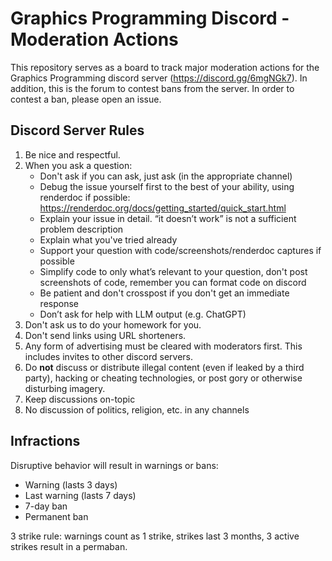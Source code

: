 # Graphics Programming Discord - Moderation Actions

This repository serves as a board to track major moderation actions for the Graphics Programming discord server (https://discord.gg/6mgNGk7).  In addition, this is the forum to contest bans from the server.  In order to contest a ban, please open an issue.

## Discord Server Rules

1. Be nice and respectful.
2. When you ask a question:
   - Don't ask if you can ask, just ask (in the appropriate channel)
   - Debug the issue yourself first to the best of your ability, using renderdoc if possible: https://renderdoc.org/docs/getting_started/quick_start.html
   - Explain your issue in detail. “it doesn’t work” is not a sufficient problem description
   - Explain what you've tried already
   - Support your question with code/screenshots/renderdoc captures if possible
   - Simplify code to only what’s relevant to your question, don't post screenshots of code, remember you can format code on discord
   - Be patient and don't crosspost if you don't get an immediate response
   - Don’t ask for help with LLM output (e.g. ChatGPT)
3. Don't ask us to do your homework for you.
4. Don't send links using URL shorteners.
5. Any form of advertising must be cleared with moderators first. This includes invites to other discord servers.
6. Do **not** discuss or distribute illegal content (even if leaked by a third party), hacking or cheating technologies, or post gory or otherwise disturbing imagery.
7. Keep discussions on-topic
8. No discussion of politics, religion, etc. in any channels

## Infractions

Disruptive behavior will result in warnings or bans:
- Warning (lasts 3 days)
- Last warning (lasts 7 days)
- 7-day ban
- Permanent ban

3 strike rule: warnings count as 1 strike, strikes last 3 months, 3 active strikes result in a permaban.
